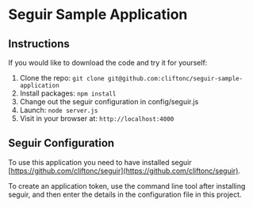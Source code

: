 # Seguir Sample Application

## Instructions

If you would like to download the code and try it for yourself:

1. Clone the repo: `git clone git@github.com:cliftonc/seguir-sample-application`
2. Install packages: `npm install`
3. Change out the seguir configuration in config/seguir.js
4. Launch: `node server.js`
5. Visit in your browser at: `http://localhost:4000`

## Seguir Configuration

To use this application you need to have installed seguir [https://github.com/cliftonc/seguir](https://github.com/cliftonc/seguir).

To create an application token, use the command line tool after installing seguir, and then enter the details in the configuration file in this project.
